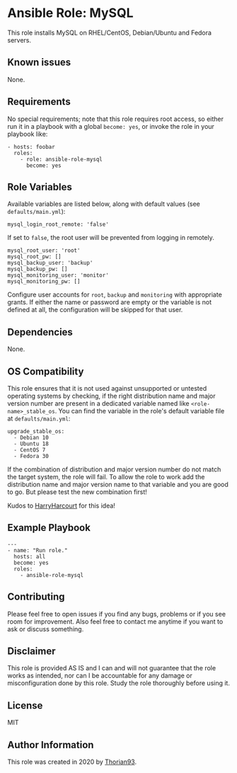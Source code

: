 # Ansible Role: MySQL

This role installs MySQL on RHEL/CentOS, Debian/Ubuntu and Fedora servers.

## Known issues

None.

## Requirements

No special requirements; note that this role requires root access, so either run it in a playbook with a global `become: yes`, or invoke the role in your playbook like:

    - hosts: foobar
      roles:
        - role: ansible-role-mysql
          become: yes

## Role Variables

Available variables are listed below, along with default values (see `defaults/main.yml`):

    mysql_login_root_remote: 'false'

If set to `false`, the root user will be prevented from logging in remotely.

    mysql_root_user: 'root'
    mysql_root_pw: []
    mysql_backup_user: 'backup'
    mysql_backup_pw: []
    mysql_monitoring_user: 'monitor'
    mysql_monitoring_pw: []

Configure user accounts for `root`, `backup` and `monitoring` with appropriate grants. If either the name or password are empty or the variable is not defined at all, the configuration will be skipped for that user.

## Dependencies

None.

## OS Compatibility

This role ensures that it is not used against unsupported or untested operating systems by checking, if the right distribution name and major version number are present in a dedicated variable named like `<role-name>_stable_os`. You can find the variable in the role's default variable file at `defaults/main.yml`:

    upgrade_stable_os:
      - Debian 10
      - Ubuntu 18
      - CentOS 7
      - Fedora 30

If the combination of distribution and major version number do not match the target system, the role will fail. To allow the role to work add the distribution name and major version name to that variable and you are good to go. But please test the new combination first!

Kudos to [HarryHarcourt](https://github.com/HarryHarcourt) for this idea!

## Example Playbook

    ---
    - name: "Run role."
      hosts: all
      become: yes
      roles:
        - ansible-role-mysql

## Contributing

Please feel free to open issues if you find any bugs, problems or if you see room for improvement. Also feel free to contact me anytime if you want to ask or discuss something.

## Disclaimer

This role is provided AS IS and I can and will not guarantee that the role works as intended, nor can I be accountable for any damage or misconfiguration done by this role. Study the role thoroughly before using it.

## License

MIT

## Author Information

This role was created in 2020 by [Thorian93](http://thorian93.de/).
